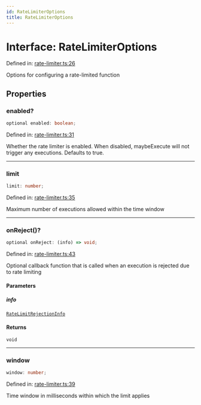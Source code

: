 ```yaml
---
id: RateLimiterOptions
title: RateLimiterOptions
---
```


<!-- DO NOT EDIT: this page is autogenerated from the type comments -->

# Interface: RateLimiterOptions

Defined in: [rate-limiter.ts:26](https://github.com/TanStack/bouncer/blob/main/packages/pacer/src/rate-limiter.ts#L26)

Options for configuring a rate-limited function

## Properties

### enabled?

```ts
optional enabled: boolean;
```

Defined in: [rate-limiter.ts:31](https://github.com/TanStack/bouncer/blob/main/packages/pacer/src/rate-limiter.ts#L31)

Whether the rate limiter is enabled. When disabled, maybeExecute will not trigger any executions.
Defaults to true.

***

### limit

```ts
limit: number;
```

Defined in: [rate-limiter.ts:35](https://github.com/TanStack/bouncer/blob/main/packages/pacer/src/rate-limiter.ts#L35)

Maximum number of executions allowed within the time window

***

### onReject()?

```ts
optional onReject: (info) => void;
```

Defined in: [rate-limiter.ts:43](https://github.com/TanStack/bouncer/blob/main/packages/pacer/src/rate-limiter.ts#L43)

Optional callback function that is called when an execution is rejected due to rate limiting

#### Parameters

##### info

[`RateLimitRejectionInfo`](ratelimitrejectioninfo.md)

#### Returns

`void`

***

### window

```ts
window: number;
```

Defined in: [rate-limiter.ts:39](https://github.com/TanStack/bouncer/blob/main/packages/pacer/src/rate-limiter.ts#L39)

Time window in milliseconds within which the limit applies
